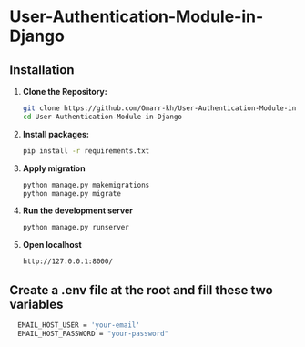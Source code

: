 # User-Authentication-Module-in-Django

## Installation

1. **Clone the Repository:**

   ```bash
   git clone https://github.com/Omarr-kh/User-Authentication-Module-in-Django.git
   cd User-Authentication-Module-in-Django
2. **Install packages:**

    ```bash
    pip install -r requirements.txt
3. **Apply migration**

    ```bash
    python manage.py makemigrations
    python manage.py migrate
4. **Run the development server**

    ```bash
    python manage.py runserver
5. **Open localhost**

    ```bash
    http://127.0.0.1:8000/

## Create a .env file at the root and fill these two variables 
```bash
  EMAIL_HOST_USER = 'your-email'
  EMAIL_HOST_PASSWORD = "your-password"
